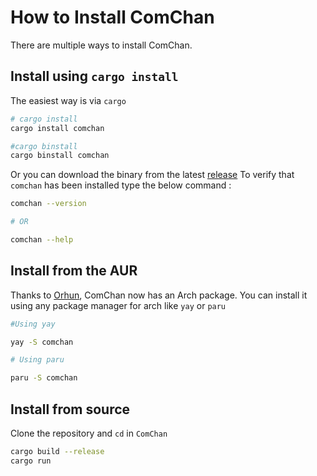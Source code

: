 # How to Install ComChan

There are multiple ways to install ComChan. 

## Install using `cargo install`

The easiest way is via `cargo`

```bash
# cargo install
cargo install comchan

#cargo binstall
cargo binstall comchan
```

Or you can download the binary from the latest [release](https://github.com/Vaishnav-Sabari-Girish/ComChan/releases/tag/v0.1.3)
To verify that `comchan` has been installed type the below command :

```bash
comchan --version

# OR

comchan --help
```

## Install from the AUR 

Thanks to [Orhun](https://github.com/orhun), ComChan now has an Arch package. You can install it using any package manager for arch like `yay` or `paru`

```bash
#Using yay 

yay -S comchan 

# Using paru

paru -S comchan
```


## Install from source

Clone the repository and `cd` in `ComChan`

```bash
cargo build --release
cargo run
```

